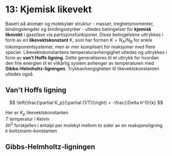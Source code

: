 # 13: Kjemisk likevekt

Basert på atomær og molekylær struktur - masser, treghetsmomenter, bindingslengder og bindingsstyrker - utledes betingelser for **kjemisk likevekt** i gassfase via partisjonsfunksjoner. Disse betingelsene uttrykkes i form av en **likevektskonstant** K, som har formen $K = N_A/N_B$ for enkle tokomponentsystemer, men er mer komplisert for reaksjoner med flere specier. Likevektskonstantens temperaturavhengighet utledes og uttrykkes i form av **van’t Hoffs ligning**. Dette generaliseres til et uttrykk for hvordan den frie energien til et vilkårlig system avhenger av temperaturen med **Gibbs-Helmholtz-ligningen**. Trykkavhengigheten til likevektskonstanten utledes også.

## Van't Hoffs ligning

$$ \left(\frac{\partial K_p}{\partial (1/T)}\right) = -\frac{\Delta h^0}{k} $$

Her er $K_p$ likevektskonstanten  
$T$ temperatur i Kelvin  
$\delta h^0$ forskjellen i entalpi per molekyl mellom to sider av en reaksjonsligning  
$k$ boltzmann-konstanten

## Gibbs-Helmholtz-ligningen
